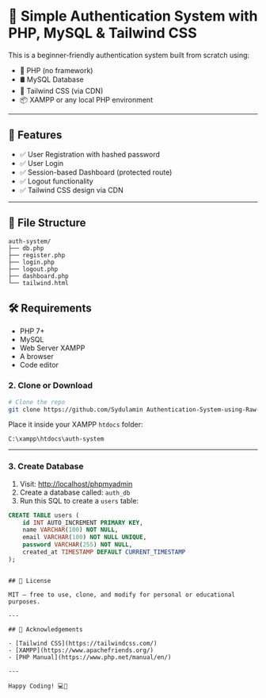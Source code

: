 
# 🔐 Simple Authentication System with PHP, MySQL & Tailwind CSS

This is a beginner-friendly authentication system built from scratch using:

- 🐘 PHP (no framework)
- 🛢 MySQL Database
- 🎨 Tailwind CSS (via CDN)
- 📦 XAMPP or any local PHP environment

---

## 🚀 Features

- ✅ User Registration with hashed password
- ✅ User Login
- ✅ Session-based Dashboard (protected route)
- ✅ Logout functionality
- ✅ Tailwind CSS design via CDN

---

## 📁 File Structure

```
auth-system/
├── db.php            
├── register.php      
├── login.php         
├── logout.php        
├── dashboard.php     
└── tailwind.html     
```

## 🛠️ Requirements

- PHP 7+
- MySQL
- Web Server XAMPP
- A browser
- Code editor


### 2. Clone or Download

```bash
# Clone the repo
git clone https://github.com/Sydulamin Authentication-System-using-Raw-PHP-and-Tailwind-CSS.git
```

Place it inside your XAMPP `htdocs` folder:

```
C:\xampp\htdocs\auth-system
```

---

### 3. Create Database

1. Visit: [http://localhost/phpmyadmin](http://localhost/phpmyadmin)
2. Create a database called: `auth_db`
3. Run this SQL to create a `users` table:

```sql
CREATE TABLE users (
    id INT AUTO_INCREMENT PRIMARY KEY,
    name VARCHAR(100) NOT NULL,
    email VARCHAR(100) NOT NULL UNIQUE,
    password VARCHAR(255) NOT NULL,
    created_at TIMESTAMP DEFAULT CURRENT_TIMESTAMP
);
```


```

## 📄 License

MIT — free to use, clone, and modify for personal or educational purposes.

---

## 🙌 Acknowledgements

- [Tailwind CSS](https://tailwindcss.com/)
- [XAMPP](https://www.apachefriends.org/)
- [PHP Manual](https://www.php.net/manual/en/)

---

Happy Coding! 💻🎉
